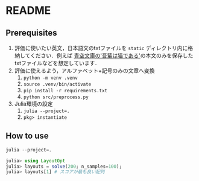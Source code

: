 # README

## Prerequisites

1. 評価に使いたい英文，日本語文のtxtファイルを `static` ディレクトリ内に格納してください．例えば [青空文庫の'吾輩は猫である'](https://www.aozora.gr.jp/cards/000148/files/789_14547.html)の本文のみを保存したtxtファイルなどを想定しています．
1. 評価に使えるよう，アルファベット+記号のみの文章へ変換
    1. `python -m venv .venv`
    1. `source .venv/bin/activate`
    1. `pip install -r requirements.txt`
    1. `python src/preprocess.py`
1. Julia環境の設定
    1. `julia --project=.`
    1. `pkg> instantiate`

## How to use

```julia
julia --project=.

julia> using LayoutOpt
julia> layouts = solve(200; n_samples=100);
julia> layouts[1] # スコアが最も良い配列
```